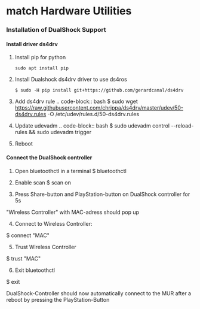 # match Hardware Utilities

### Installation of DualShock Support

#### Install driver ds4drv
1. Install pip for python
    
    `sudo apt install pip`

2. Install Dualshock ds4drv driver to use ds4ros

    `$ sudo -H pip install git+https://github.com/gerardcanal/ds4drv`

3. Add ds4drv rule
.. code-block:: bash
$ sudo wget https://raw.githubusercontent.com/chrippa/ds4drv/master/udev/50-ds4drv.rules -O /etc/udev/rules.d/50-ds4drv.rules

4. Update udevadm
.. code-block:: bash
$ sudo udevadm control --reload-rules && sudo udevadm trigger

5. Reboot

#### Connect the DualShock controller
1. Open bluetoothctl in a terminal
$ bluetoothctl

2. Enable scan
$ scan on

3. Press Share-button and PlayStation-button on DualShock controller for 5s

"Wireless Controller" with MAC-adress should pop up

4. Connect to Wireless Controller:

$ connect "MAC"

5. Trust Wireless Controller

$ trust "MAC"

6. Exit bluetoothctl

$ exit

DualShock-Controller should now automatically connect to the MUR after a reboot by pressing the PlayStation-Button